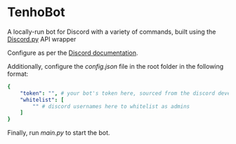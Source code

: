 # TenhoBot

A locally-run bot for Discord with a variety of commands, built using the [Discord.py](https://github.com/Rapptz/discord.py) API wrapper

Configure as per the [Discord documentation](https://discord.com/developers/docs/intro).

Additionally, configure the *config.json* file in the root folder in the following format:
```yaml
{
    "token": "", # your bot's token here, sourced from the discord developer portal
    "whitelist": [
        "" # discord usernames here to whitelist as admins
    ]
}
```

Finally, run *main.py* to start the bot.